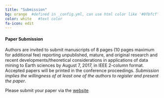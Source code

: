 ```yaml
---
title: "Submission"
bg: orange  #defined in _config.yml, can use html color like '#0fbfcf'
color: white   #text color
fa-icon: edit
---
```


#### Paper Submission

Authors are invited to submit manuscripts of 8 pages (10 pages maximum for additional fee) reporting unpublished, mature, and original research and recent developments/theoretical considerations in applications of data mining to Earth sciences by August 7, 2017, in IEEE 2-column format. Accepted papers will be printed in the conference proceedings. _Submission implies the willingness of at least one of the authors to register and present the paper_.

Please submit your paper via the [website](https://goo.gl/QFuaQQ">https://goo.gl/QFuaQQ)
